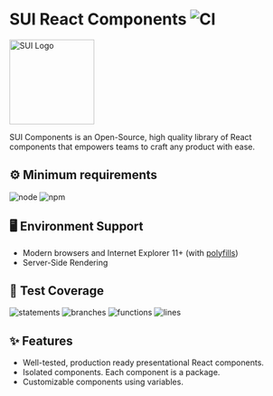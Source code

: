 # SUI React Components ![CI](https://github.com/SUI-Components/sui-components/workflows/CI/badge.svg)

<img src="https://avatars2.githubusercontent.com/u/13288987?s=200&v=4" alt="SUI Logo" width="150">

SUI Components is an Open-Source, high quality library of React components that empowers teams to craft any product with ease.

## ⚙️ Minimum requirements
![node](https://shields.io/badge/node-v16+-lightgray?logo=nodedotjs&logoWidth=20&style=for-the-badge)
![npm](https://shields.io/badge/npm-v7+-lightgrey?logo=npm&logoWidth=20&style=for-the-badge)

## 🖥 Environment Support

- Modern browsers and Internet Explorer 11+ (with [polyfills](https://github.com/SUI-Components/sui/tree/master/packages/sui-polyfills))
- Server-Side Rendering

## 🧪 Test Coverage

![statements](https://shields.io/badge/statements-72.1%25-orange)
![branches](https://shields.io/badge/branches-57.81%25-AA0000)
![functions](https://shields.io/badge/functions-59.65%25-AA0000)
![lines](https://shields.io/badge/lines-73.89%25-orange)

## ✨ Features

- Well-tested, production ready presentational React components.
- Isolated components. Each component is a package.
- Customizable components using variables.
